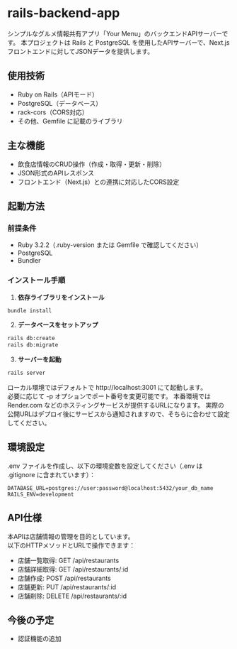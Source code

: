 # rails-backend-app

シンプルなグルメ情報共有アプリ「Your Menu」のバックエンドAPIサーバーです。
本プロジェクトは Rails と PostgreSQL を使用したAPIサーバーで、Next.js フロントエンドに対してJSONデータを提供します。

## 使用技術

- Ruby on Rails（APIモード）
- PostgreSQL（データベース）
- rack-cors（CORS対応）
- その他、Gemfile に記載のライブラリ

## 主な機能

- 飲食店情報のCRUD操作（作成・取得・更新・削除）
- JSON形式のAPIレスポンス
- フロントエンド（Next.js）との連携に対応したCORS設定

## 起動方法

### 前提条件
- Ruby 3.2.2（.ruby-version または Gemfile で確認してください）
- PostgreSQL
- Bundler

### インストール手順

1. **依存ライブラリをインストール**

```bash
bundle install
```

2. **データベースをセットアップ**

```bash
rails db:create
rails db:migrate
```

3. **サーバーを起動**
```bash
rails server
```

ローカル環境ではデフォルトで http://localhost:3001 にて起動します。  
必要に応じて -p オプションでポート番号を変更可能です。
本番環境では Render.com などのホスティングサービスが提供するURLになります。
実際の公開URLはデプロイ後にサービスから通知されますので、そちらに合わせて設定してください。

## 環境設定

.env ファイルを作成し、以下の環境変数を設定してください（.env は .gitignore に含まれています）：
```env
DATABASE_URL=postgres://user:password@localhost:5432/your_db_name
RAILS_ENV=development
```

## API仕様

本APIは店舗情報の管理を目的としています。  
以下のHTTPメソッドとURLで操作できます：
- 店舗一覧取得: GET /api/restaurants
- 店舗詳細取得: GET /api/restaurants/:id
- 店舗作成: POST /api/restaurants
- 店舗更新: PUT /api/restaurants/:id
- 店舗削除: DELETE /api/restaurants/:id

## 今後の予定
- 認証機能の追加



